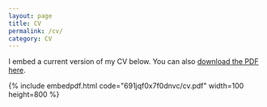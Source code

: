```yaml
---
layout: page
title: CV
permalink: /cv/
category: CV
---
```


I embed a current version of my CV below. You can also [download the PDF here](https://www.dropbox.com/s/691jqf0x7f0dnvc/cv.pdf).

{% include embedpdf.html code="691jqf0x7f0dnvc/cv.pdf" width=100 height=800 %}



